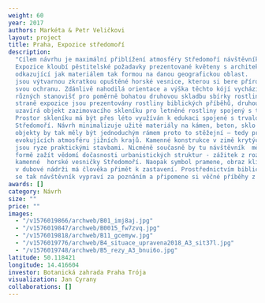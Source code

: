 ```yaml
---
weight: 60
year: 2017
authors: Markéta & Petr Veličkovi
layout: project
title: Praha, Expozice středomoří
description:
  "Cílem návrhu je maximální přiblížení atmosféry Středomoří návštěvníkovi.
  Expozice kloubí pěstitelské požadavky prezentované květeny s architektonickou kompozicí
  odkazující jak materiálem tak formou na danou geografickou oblast.   Kamenné kóje
  jsou výtvarnou zkratkou opuštěné horské vesnice, kterou si bere příroda zpět pod
  svou ochranu. Zdánlivě nahodilá orientace a výška těchto kójí vychází z potřeb dosažení
  různých stanovišť pro poměrně bohatou druhovou skladbu sbírky rostlin. Na jedné
  straně expozice jsou prezentovány rostliny biblických příběhů, druhou stranu expozice
  uzavírá objekt zazimovacího skleníku pro letněné rostliny spojený s technickým zázemím.
  Prostor skleníku má být přes léto využíván k edukaci spojené s trvalou expozicí
  Středomoří. Návrh minimalizuje užité materiály na kámen, beton, sklo a kov. Stavební
  objekty by tak měly být jednoduchým rámem proto to stěžejní – tedy prezentaci rostlin
  evokujících atmosféru jižních krajů. Kamenné konstrukce v zimě krytých tranšejí
  jsou ryze praktickými stavbami. Nicméně současně by tu návštěvník  měl díky použité
  formě zažít vědomí dočasnosti urbanistických struktur - zážitek z rozpadající se
  kamenné  horské vesničky Středomoří. Naopak symbol pramene, obraz klidné vodní hladiny
  v dubové nádrži má člověka přimět k zastavení. Prostřednictvím biblických rostlin
  se tak návštěvník vypraví za poznáním a připomene si věčné příběhy z knihy knih. "
awards: []
category: Návrh
size: ""
price: ""
images:
  - "/v1576019866/archweb/B01_imj8aj.jpg"
  - "/v1576019847/archweb/B0015_fw7zvq.jpg"
  - "/v1576019818/archweb/B11_gcemyw.jpg"
  - "/v1576019776/archweb/B4_situace_upravena2018_A3_sit37l.jpg"
  - "/v1576019748/archweb/B5_rezy_A3_bnui6o.jpg"
latitude: 50.118421
longitude: 14.416604
investor: Botanická zahrada Praha Trója
visualization: Jan Cyrany
collaborations: []
---
```

